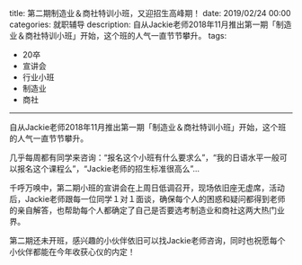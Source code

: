 title: 第二期制造业＆商社特训小班，又迎招生高峰期！
date: 2019/02/24 00:00
categories: 就职辅导
description: 自从Jackie老师2018年11月推出第一期「制造业＆商社特训小班」开始，这个班的人气一直节节攀升。
tags:
- 20卒
- 宣讲会
- 行业小班
- 制造业
- 商社

---

自从Jackie老师2018年11月推出第一期「制造业＆商社特训小班」开始，这个班的人气一直节节攀升。

几乎每周都有同学来咨询：“报名这个小班有什么要求么”，“我的日语水平一般可以报名这个课程么”，“Jackie老师的招生标准很高么”...

千呼万唤中，第二期小班的宣讲会在上周日低调召开，现场依旧座无虚席，活动后，Jackie老师跟每一位同学１对１面谈，确保每个人的困惑和疑问都得到老师的亲自解答，也帮助每个人都确定了自己是否要选考制造业和商社这两大热门业界。

第二期还未开班，感兴趣的小伙伴依旧可以找Jackie老师咨询，同时也祝愿每个小伙伴都能在今年收获心仪的内定！